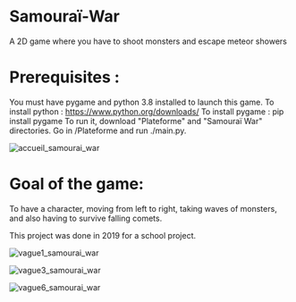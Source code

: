 # Samouraï-War
A 2D game where you have to shoot monsters and escape meteor showers

# Prerequisites :
You must have pygame and python 3.8 installed to launch this game.
To install python : https://www.python.org/downloads/
To install pygame : pip install pygame
To run it, download "Plateforme" and "Samouraï War" directories. Go in /Plateforme and run ./main.py.

![accueil_samourai_war](https://user-images.githubusercontent.com/71787594/149625201-dca86f6c-dfe4-481a-ba1b-6d3ba10927a9.PNG)

# Goal of the game:
To have a character, moving from left to right, taking waves of monsters, and also having to survive
falling comets. 

This project was done in 2019 for a school project.

![vague1_samourai_war](https://user-images.githubusercontent.com/71787594/149625140-22a01b97-015d-41c4-8e01-7d5cba689973.PNG)

![vague3_samourai_war](https://user-images.githubusercontent.com/71787594/149625223-787d2783-5384-45ba-91ed-81b930ef8872.PNG)

![vague6_samourai_war](https://user-images.githubusercontent.com/71787594/149625228-f02256fd-431b-41f5-bddc-417543ecf3b0.PNG)
